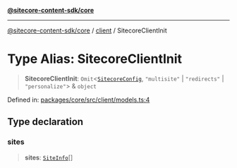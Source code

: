 [**@sitecore-content-sdk/core**](../../README.md)

***

[@sitecore-content-sdk/core](../../README.md) / [client](../README.md) / SitecoreClientInit

# Type Alias: SitecoreClientInit

> **SitecoreClientInit**: `Omit`\<[`SitecoreConfig`](../../config/type-aliases/SitecoreConfig.md), `"multisite"` \| `"redirects"` \| `"personalize"`\> & `object`

Defined in: [packages/core/src/client/models.ts:4](https://github.com/Sitecore/content-sdk/blob/d66d73920955c32f18807cacf98f4ede97be14bd/packages/core/src/client/models.ts#L4)

## Type declaration

### sites

> **sites**: [`SiteInfo`](../../site/type-aliases/SiteInfo.md)[]
